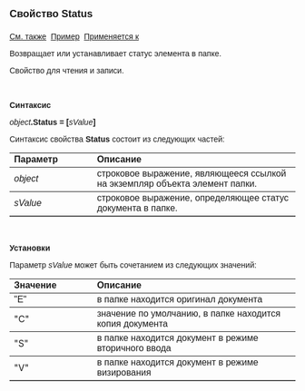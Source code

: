 ﻿<html>
<head>
<title>Элемент папки\Status</title>
</head>

<body>

<p><strong><font size="4" face="Arial">Свойство Status<br>
<br>
</font></strong><font face="Arial"><a href="../AsFoldElement.html">См. 
также</a>&nbsp; <u>Пример</u>&nbsp; <a href="../AsFoldElement.html">Применяется к</a></font></p>

<p><font face="Arial">Возвращает или устанавливает статус элемента в 
папке. </font></p>

<p><font face="Arial">Свойство для чтения и записи.</font></p>

<p class="label">&nbsp;</p>

<p class="label"><font face="Arial"><b>Синтаксис</b></font></p>

<p><font face="Arial"><em>object</em><strong>.Status = [</strong><em>sValue</em><strong>]</strong></font></p>

<p><font face="Arial">Синтаксис свойства <strong>Status</strong>
состоит из следующих частей:</font></p>

<table border="1" cellPadding="5" cols="2" frame="below" rules="rows">
<TBODY>
  <tr vAlign="top">
    <td class="label" width="29%"><font face="Arial"><b>Параметр</b></font></td>
    <td class="label" width="71%"><font face="Arial"><strong>Описание</strong></font></td>
  </tr>
  <tr>
    <td width="29%"><em><font face="Arial">object</font></em></td>
    <td width="71%"><font face="Arial">строковое выражение, являющееся 
	ссылкой на экземпляр объекта элемент папки.</font></td>
  </tr>
</TBODY>
  <tr>
    <td width="29%"><em><font face="Arial">sValue</font></em></td>
    <td width="71%"><font face="Arial">строковое выражение, 
	определяющее статус документа в папке.</font></td>
  </tr>
</table>

<p class="label">&nbsp;</p>

<p class="label"><font face="Arial"><b>Установки</b></font></p>

<p><font face="Arial">Параметр <em>sValue</em> может быть сочетанием 
из следующих значений:</font></p>

<table border="1" cellPadding="5" cols="2" frame="below" rules="rows">
<TBODY>
  <tr vAlign="top">
    <td class="label" width="29%"><font face="Arial"><b>Значение</b></font></td>
    <td class="label" width="71%"><font face="Arial"><strong>Описание</strong></font></td>
  </tr>
  <tr>
    <td width="29%"><font face="Arial">&quot;E&quot;</font></td>
    <td width="71%"><font face="Arial">в папке находится оригинал 
	документа</font></td>
  </tr>
  <tr>
    <td width="29%">&quot;C&quot;</td>
    <td width="71%"><font face="Arial">значение по умолчанию, в папке 
	находится копия документа</font></td>
  </tr>
  <tr>
    <td width="29%">&quot;S&quot;</td>
    <td width="71%"><font face="Arial">в папке находится документ в 
	режиме вторичного ввода</font></td>
  </tr>
  <tr>
    <td width="29%">&quot;V&quot;</td>
    <td width="71%"><font face="Arial">в папке находится документ в 
	режиме визирования</font></td>
  </tr>
</table>

<p class="label">&nbsp;</p>
</body>
</html>
